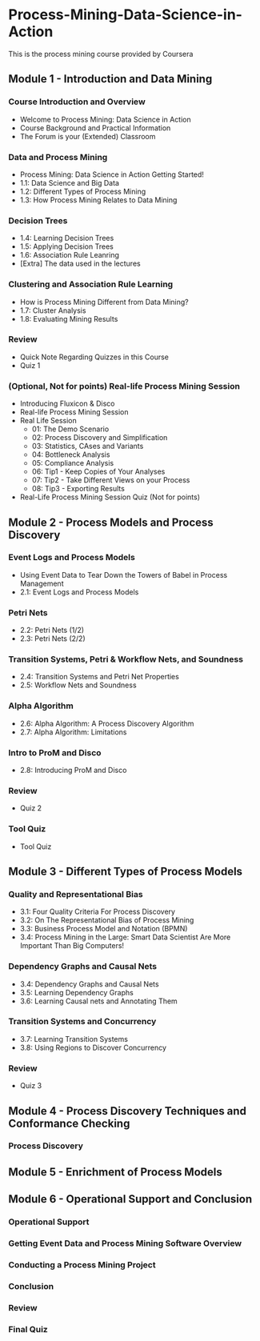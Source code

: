 # Process-Mining-Data-Science-in-Action
This is the process mining course provided by Coursera


## Module 1 - Introduction and Data Mining 
### Course Introduction and Overview
- Welcome to Process Mining: Data Science in Action
- Course Background and Practical Information
- The Forum is your (Extended) Classroom

### Data and Process Mining
- Process Mining: Data Science in Action Getting Started!
- 1.1: Data Science and Big Data
- 1.2: Different Types of Process Mining
- 1.3: How Process Mining Relates to Data Mining

### Decision Trees
- 1.4: Learning Decision Trees
- 1.5: Applying Decision Trees
- 1.6: Association Rule Leanring
- [Extra] The data used in the lectures

### Clustering and Association Rule Learning
- How is Process Mining Different from Data Mining?
- 1.7: Cluster Analysis
- 1.8: Evaluating Mining Results

### Review
- Quick Note Regarding Quizzes in this Course
- Quiz 1

### (Optional, Not for points) Real-life Process Mining Session
- Introducing Fluxicon & Disco
- Real-life Process Mining Session
- Real Life Session
  - 01: The Demo Scenario
  - 02: Process Discovery and Simplification
  - 03: Statistics, CAses and Variants
  - 04: Bottleneck Analysis
  - 05: Compliance Analysis
  - 06: Tip1 - Keep Copies of Your Analyses
  - 07: Tip2 - Take Different Views on your Process
  - 08: Tip3 - Exporting Results
- Real-Life Process Mining Session Quiz (Not for points)


## Module 2 - Process Models and Process Discovery 
### Event Logs and Process Models
- Using Event Data to Tear Down the Towers of Babel in Process Management
- 2.1: Event Logs and Process Models

### Petri Nets
- 2.2: Petri Nets (1/2)
- 2.3: Petri Nets (2/2) 

### Transition Systems, Petri & Workflow Nets, and Soundness
- 2.4: Transition Systems and Petri Net Properties
- 2.5: Workflow Nets and Soundness

### Alpha Algorithm
- 2.6: Alpha Algorithm: A Process Discovery Algorithm
- 2.7: Alpha Algorithm: Limitations

### Intro to ProM and Disco
- 2.8: Introducing ProM and Disco

### Review
- Quiz 2

### Tool Quiz
- Tool Quiz

## Module 3 - Different Types of Process Models

### Quality and Representational Bias
- 3.1: Four Quality Criteria For Process Discovery
- 3.2: On The Representational Bias of Process Mining
- 3.3: Business Process Model and Notation (BPMN)
- 3.4: Process Mining in the Large: Smart Data Scientist Are More Important Than Big Computers!

### Dependency Graphs and Causal Nets
- 3.4: Dependency Graphs and Causal Nets
- 3.5: Learning Dependency Graphs
- 3.6: Learning Causal nets and Annotating Them

### Transition Systems and Concurrency
- 3.7: Learning Transition Systems
- 3.8: Using Regions to Discover Concurrency

### Review
- Quiz 3


## Module 4 - Process Discovery Techniques and Conformance Checking
### Process Discovery 
## Module 5 - Enrichment of Process Models
## Module 6 - Operational Support and Conclusion
### Operational Support 
### Getting Event Data and Process Mining Software Overview
### Conducting a Process Mining Project
### Conclusion
### Review
### Final Quiz 

